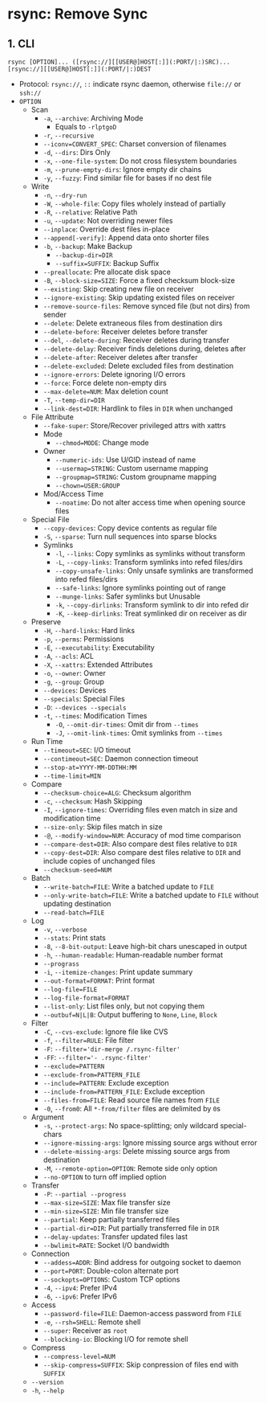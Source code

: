 # rsync: Remove Sync

## 1. CLI

```man
rsync [OPTION]... ([rsync://][[USER@]HOST[:]](:PORT/|:)SRC)... [rsync://][[USER@]HOST[:]](:PORT/|:)DEST
```

- Protocol: `rsync://`, `::` indicate rsync daemon, otherwise `file://` or `ssh://`
- `OPTION`
    - Scan
        - `-a`, `--archive`: Archiving Mode
            - Equals to `-rlptgoD`
        - `-r`, `--recursive`
        - `--iconv=CONVERT_SPEC`: Charset conversion of filenames
        - `-d`, `--dirs`: Dirs Only
        - `-x`, `--one-file-system`: Do not cross filesystem boundaries
        - `-m`, `--prune-empty-dirs`: Ignore empty dir chains
        - `-y`, `--fuzzy`: Find similar file for bases if no dest file
    - Write
        - `-n`, `--dry-run`
        - `-W`, `--whole-file`: Copy files wholely instead of partially
        - `-R`, `--relative`: Relative Path
        - `-u`, `--update`: Not overriding newer files
        - `--inplace`: Override dest files in-place
        - `--append[-verify]`: Append data onto shorter files
        - `-b`, `--backup`: Make Backup
            - `--backup-dir=DIR`
            - `--suffix=SUFFIX`: Backup Suffix
        - `--preallocate`: Pre allocate disk space
        - `-B`, `--block-size=SIZE`: Force a fixed checksum block-size
        - `--existing`: Skip creating new file on receiver
        - `--ignore-existing`: Skip updating existed files on receiver
        - `--remove-source-files`: Remove synced file (but not dirs) from sender
        - `--delete`: Delete extraneous files from destination dirs
        - `--delete-before`: Receiver deletes before transfer
        - `--del`, `--delete-during`: Receiver deletes during transfer
        - `--delete-delay`: Receiver finds deletions during, deletes after
        - `--delete-after`: Receiver deletes after transfer
        - `--delete-excluded`: Delete excluded files from destination
        - `--ignore-errors`: Delete ignoring I/O errors
        - `--force`: Force delete non-empty dirs
        - `--max-delete=NUM`: Max deletion count
        - `-T`, `--temp-dir=DIR`
        - `--link-dest=DIR`: Hardlink to files in `DIR` when unchanged
    - File Attribute
        - `--fake-super`: Store/Recover privileged attrs with xattrs
        - Mode
            - `--chmod=MODE`: Change mode
        - Owner
            - `--numeric-ids`: Use U/GID instead of name
            - `--usermap=STRING`: Custom username mapping
            - `--groupmap=STRING`: Custom groupname mapping
            - `--chown=USER:GROUP`
        - Mod/Access Time
            - `--noatime`: Do not alter access time when opening source files
    - Special File
        - `--copy-devices`: Copy device contents as regular file
        - `-S`, `--sparse`: Turn null sequences into sparse blocks
        - Symlinks
            - `-l`, `--links`: Copy symlinks as symlinks without transform
            - `-L`, `--copy-links`: Transform symlinks into refed files/dirs
            - `--copy-unsafe-links`: Only unsafe symlinks are transformed into refed files/dirs
            - `--safe-links`: Ignore symlinks pointing out of range
            - `--munge-links`: Safer symlinks but Unusable
            - `-k`, `--copy-dirlinks`: Transform symlink to dir into refed dir
            - `-K`, `--keep-dirlinks`: Treat symlinked dir on receiver as dir
    - Preserve
        - `-H`, `--hard-links`: Hard links
        - `-p`, `--perms`: Permissions
        - `-E`, `--executability`: Executability
        - `-A`, `--acls`: ACL
        - `-X`, `--xattrs`: Extended Attributes
        - `-o`, `--owner`: Owner
        - `-g`, `--group`: Group
        - `--devices`: Devices
        - `--specials`: Special Files
        - `-D`: `--devices --specials`
        - `-t`, `--times`: Modification Times
            - `-O`, `--omit-dir-times`: Omit dir from `--times`
            - `-J`, `--omit-link-times`: Omit symlinks from `--times`
    - Run Time
        - `--timeout=SEC`: I/O timeout
        - `--contimeout=SEC`: Daemon connection timeout
        - `--stop-at=YYYY-MM-DDTHH:MM`
        - `--time-limit=MIN`
    - Compare
        - `--checksum-choice=ALG`: Checksum algorithm
        - `-c`, `--checksum`: Hash Skipping
        - `-I`, `--ignore-times`: Overriding files even match in size and modification time
        - `--size-only`: Skip files match in size
        - `-@`, `--modify-window=NUM`: Accuracy of mod time comparison
        - `--compare-dest=DIR`: Also compare dest files relative to `DIR`
        - `--copy-dest=DIR`: Also compare dest files relative to `DIR` and include copies of unchanged files
        - `--checksum-seed=NUM`
    - Batch
        - `--write-batch=FILE`: Write a batched update to `FILE`
        - `--only-write-batch=FILE`: Write a batched update to `FILE` without updating destination
        - `--read-batch=FILE`
    - Log
        - `-v`, `--verbose`
        - `--stats`: Print stats
        - `-8`, `--8-bit-output`: Leave high-bit chars unescaped in output
        - `-h`, `--human-readable`: Human-readable number format
        - `--prograss`
        - `-i`, `--itemize-changes`: Print update summary
        - `--out-format=FORMAT`: Print format
        - `--log-file=FILE`
        - `--log-file-format=FORMAT`
        - `--list-only`: List files only, but not copying them
        - `--outbuf=N|L|B`: Output buffering to `None`, `Line`, `Block`
    - Filter
        - `-C`, `--cvs-exclude`: Ignore file like CVS
        - `-f`, `--filter=RULE`: File filter
        - `-F`: `--filter='dir-merge /.rsync-filter'`
        - `-FF`: `--filter='- .rsync-filter'`
        - `--exclude=PATTERN`
        - `--exclude-from=PATTERN_FILE`
        - `--include=PATTERN`: Exclude exception
        - `--include-from=PATTERN_FILE`: Exclude exception
        - `--files-from=FILE`: Read source file names from `FILE`
        - `-0`, `--from0`: All `*-from/filter` files are delimited by `0`s
    - Argument
        - `-s`, `--protect-args`: No space-splitting; only wildcard special-chars
        - `--ignore-missing-args`: Ignore missing source args without error
        - `--delete-missing-args`: Delete missing source args from destination
        - `-M`, `--remote-option=OPTION`: Remote side only option
        - `--no-OPTION` to turn off implied option
    - Transfer
        - `-P`: `--partial --progress`
        - `--max-size=SIZE`: Max file transfer size
        - `--min-size=SIZE`: Min file transfer size
        - `--partial`: Keep partially transferred files
        - `--partial-dir=DIR`: Put partially transferred file in `DIR`
        - `--delay-updates`: Transfer updated files last
        - `--bwlimit=RATE`: Socket I/O bandwidth
    - Connection
        - `--addess=ADDR`: Bind address for outgoing socket to daemon
        - `--port=PORT`: Double-colon alternate port
        - `--sockopts=OPTIONS`: Custom TCP options
        - `-4`, `--ipv4`: Prefer IPv4
        - `-6`, `--ipv6`: Prefer IPv6
    - Access
        - `--password-file=FILE`: Daemon-access password from `FILE`
        - `-e`, `--rsh=SHELL`: Remote shell
        - `--super`: Receiver as `root`
        - `--blocking-io`: Blocking I/O for remote shell
    - Compress
        - `--compress-level=NUM`
        - `--skip-compress=SUFFIX`: Skip conpression of files end with `SUFFIX`
    - `--version`
    - `-h`, `--help`
